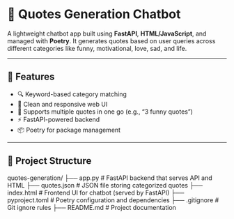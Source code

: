 # 🧠 Quotes Generation Chatbot

A lightweight chatbot app built using **FastAPI**, **HTML/JavaScript**, and managed with **Poetry**. It generates quotes based on user queries across different categories like funny, motivational, love, sad, and life.

---

## 🚀 Features

- 🔍 Keyword-based category matching
- 💬 Clean and responsive web UI
- 🔢 Supports multiple quotes in one go (e.g., “3 funny quotes”)
- ⚡ FastAPI-powered backend
- 📦 Poetry for package management

---

## 📁 Project Structure

quotes-generation/
├── app.py            # FastAPI backend that serves API and HTML
├── quotes.json       # JSON file storing categorized quotes
├── index.html        # Frontend UI for chatbot (served by FastAPI)
├── pyproject.toml    # Poetry configuration and dependencies
├── .gitignore        # Git ignore rules
├── README.md         # Project documentation
